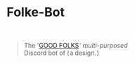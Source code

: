 # <h1>Folke-Bot</h1> <br><blockquote>The   '[GOOD FOLKS](http://discord.gg/vxpm8EX) ’   *multi*-*purposed* <br>Discord   bot   of   ( a   design. )</blockquote>
